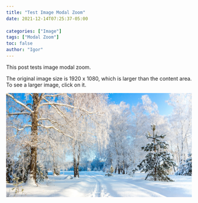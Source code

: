 ```yaml
---
title: "Test Image Modal Zoom"
date: 2021-12-14T07:25:37-05:00

categories: ["Image"]
tags: ["Modal Zoom"]
toc: false
author: "Igor"
---
```


This post tests image modal zoom. 

<!--more-->

The original image size is 1920 x 1080, which is larger than the content area. 
To see a larger image, click on it.

![Russian Winter](/img/content/article/test-image-modal-zoom/russian-winter.jpg)
